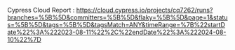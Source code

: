 Cypress Cloud Report : https://cloud.cypress.io/projects/cq7262/runs?branches=%5B%5D&committers=%5B%5D&flaky=%5B%5D&page=1&status=%5B%5D&tags=%5B%5D&tagsMatch=ANY&timeRange=%7B%22startDate%22%3A%222023-08-11%22%2C%22endDate%22%3A%222024-08-10%22%7D
